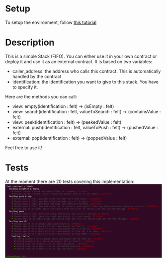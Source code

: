 # Setup

To setup the environment, follow [this tutorial](https://symbonstark.surge.sh/?fbclid=IwAR0Fsl4QmID936P8Pu4UNFecCrQgYJa2wI92j768JMWP1T7I_RVJlihXYA4#/step/2) 

# Description
This is a simple Stack (FIFO).
You can either use it in your own contract or deploy it and use it as an external contract.
It is based on two variables: 
- caller_address: the address who calls this contract. This is automatically handled by the contract
- identification: the identification you want to give to this stack. You have to specify it.

Here are the methods you can call: 

+ view: empty(identification : felt) -> (isEmpty : felt)
+ view: search(identification : felt, valueToSearch : felt) -> (containsValue : felt)
+ view: peek(identification : felt) -> (peekedValue : felt)
+ external: push(identification : felt, valueToPush : felt) -> (pushedValue : felt)
+ external: pop(identification : felt) -> (poppedValue : felt)

Feel free to use it!

# Tests
At the moment there are 20 tests covering this implementation: 
![all tests passed](./images/testResults.png)